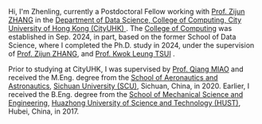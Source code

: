 Hi, I'm Zhenling, currently a Postdoctoral Fellow working with [Prof. Zijun ZHANG](https://www.cityu.edu.hk/stfprofile/00308048.htm) in the 
[Department of Data Science, College of Computing, City University of Hong Kong (CityUHK)
](https://www.ds.cityu.edu.hk/). The [College of Computing](https://www.cityu.edu.hk/cc/) was established in Sep. 2024, 
in part, based on the former School of Data Science, where I completed the Ph.D. study in 2024, 
under the supervision of [Prof. Zijun ZHANG](https://www.cityu.edu.hk/stfprofile/00308048.htm), 
and [Prof. Kwok Leung TSUI](https://www.ise.vt.edu/people/faculty/tsui.html)
.

Prior to studying at CityUHK, I was supervised by 
[Prof. Qiang MIAO](https://ee.scu.edu.cn/info/1044/6795.htm) 
and received the M.Eng. degree from the
[School of Aeronautics and Astronautics](http://saa.scu.edu.cn/en/index.htm), 
[Sichuan University (SCU)](https://en.scu.edu.cn/), Sichuan,
China, in 2020. Earlier, I received the B.Eng. degree from the 
[School of Mechanical Science and Engineering](http://english.mse.hust.edu.cn/),
[Huazhong University of Science and Technology (HUST)](http://english.hust.edu.cn/),
Hubei, China, in 2017. 